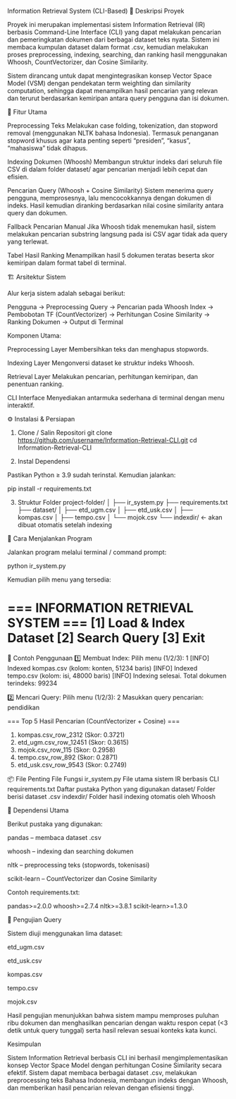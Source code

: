 Information Retrieval System (CLI-Based)
📌 Deskripsi Proyek

Proyek ini merupakan implementasi sistem Information Retrieval (IR) berbasis Command-Line Interface (CLI) yang dapat melakukan pencarian dan pemeringkatan dokumen dari berbagai dataset teks nyata.
Sistem ini membaca kumpulan dataset dalam format .csv, kemudian melakukan proses preprocessing, indexing, searching, dan ranking hasil menggunakan Whoosh, CountVectorizer, dan Cosine Similarity.

Sistem dirancang untuk dapat mengintegrasikan konsep Vector Space Model (VSM) dengan pendekatan term weighting dan similarity computation, sehingga dapat menampilkan hasil pencarian yang relevan dan terurut berdasarkan kemiripan antara query pengguna dan isi dokumen.

🧩 Fitur Utama

Preprocessing Teks
Melakukan case folding, tokenization, dan stopword removal (menggunakan NLTK bahasa Indonesia).
Termasuk penanganan stopword khusus agar kata penting seperti “presiden”, “kasus”, “mahasiswa” tidak dihapus.

Indexing Dokumen (Whoosh)
Membangun struktur indeks dari seluruh file CSV di dalam folder dataset/ agar pencarian menjadi lebih cepat dan efisien.

Pencarian Query (Whoosh + Cosine Similarity)
Sistem menerima query pengguna, memprosesnya, lalu mencocokkannya dengan dokumen di indeks.
Hasil kemudian diranking berdasarkan nilai cosine similarity antara query dan dokumen.

Fallback Pencarian Manual
Jika Whoosh tidak menemukan hasil, sistem melakukan pencarian substring langsung pada isi CSV agar tidak ada query yang terlewat.

Tabel Hasil Ranking
Menampilkan hasil 5 dokumen teratas beserta skor kemiripan dalam format tabel di terminal.

🏗️ Arsitektur Sistem

Alur kerja sistem adalah sebagai berikut:

Pengguna → Preprocessing Query → Pencarian pada Whoosh Index → Pembobotan TF (CountVectorizer) → Perhitungan Cosine Similarity → Ranking Dokumen → Output di Terminal

Komponen Utama:

Preprocessing Layer
Membersihkan teks dan menghapus stopwords.

Indexing Layer
Mengonversi dataset ke struktur indeks Whoosh.

Retrieval Layer
Melakukan pencarian, perhitungan kemiripan, dan penentuan ranking.

CLI Interface
Menyediakan antarmuka sederhana di terminal dengan menu interaktif.

⚙️ Instalasi & Persiapan
1. Clone / Salin Repositori
git clone https://github.com/username/Information-Retrieval-CLI.git
cd Information-Retrieval-CLI

2. Instal Dependensi

Pastikan Python ≥ 3.9 sudah terinstal.
Kemudian jalankan:

pip install -r requirements.txt

3. Struktur Folder
project-folder/
│
├── ir_system.py
├── requirements.txt
├── dataset/
│   ├── etd_ugm.csv
│   ├── etd_usk.csv
│   ├── kompas.csv
│   ├── tempo.csv
│   └── mojok.csv
└── indexdir/  ← akan dibuat otomatis setelah indexing

🚀 Cara Menjalankan Program

Jalankan program melalui terminal / command prompt:

python ir_system.py


Kemudian pilih menu yang tersedia:

=== INFORMATION RETRIEVAL SYSTEM ===
[1] Load & Index Dataset
[2] Search Query
[3] Exit
====================================

🧾 Contoh Penggunaan
1️⃣ Membuat Index:
Pilih menu (1/2/3): 1
[INFO] Indexed kompas.csv (kolom: konten, 51234 baris)
[INFO] Indexed tempo.csv (kolom: isi, 48000 baris)
[INFO] Indexing selesai. Total dokumen terindeks: 99234

2️⃣ Mencari Query:
Pilih menu (1/2/3): 2
Masukkan query pencarian: pendidikan

=== Top 5 Hasil Pencarian (CountVectorizer + Cosine) ===
1. kompas.csv_row_2312 (Skor: 0.3721)
2. etd_ugm.csv_row_12451 (Skor: 0.3615)
3. mojok.csv_row_115 (Skor: 0.2958)
4. tempo.csv_row_892 (Skor: 0.2871)
5. etd_usk.csv_row_9543 (Skor: 0.2749)

📦 File Penting
File	Fungsi
ir_system.py	File utama sistem IR berbasis CLI
requirements.txt	Daftar pustaka Python yang digunakan
dataset/	Folder berisi dataset .csv
indexdir/	Folder hasil indexing otomatis oleh Whoosh

🧰 Dependensi Utama

Berikut pustaka yang digunakan:

pandas – membaca dataset .csv

whoosh – indexing dan searching dokumen

nltk – preprocessing teks (stopwords, tokenisasi)

scikit-learn – CountVectorizer dan Cosine Similarity

Contoh requirements.txt:

pandas>=2.0.0
whoosh>=2.7.4
nltk>=3.8.1
scikit-learn>=1.3.0

🧪 Pengujian Query

Sistem diuji menggunakan lima dataset:

etd_ugm.csv

etd_usk.csv

kompas.csv

tempo.csv

mojok.csv

Hasil pengujian menunjukkan bahwa sistem mampu memproses puluhan ribu dokumen dan menghasilkan pencarian dengan waktu respon cepat (<3 detik untuk query tunggal) serta hasil relevan sesuai konteks kata kunci.

Kesimpulan

Sistem Information Retrieval berbasis CLI ini berhasil mengimplementasikan konsep Vector Space Model dengan perhitungan Cosine Similarity secara efektif.
Sistem dapat membaca berbagai dataset .csv, melakukan preprocessing teks Bahasa Indonesia, membangun indeks dengan Whoosh, dan memberikan hasil pencarian relevan dengan efisiensi tinggi.
